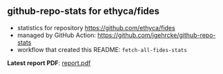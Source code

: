 ## github-repo-stats for ethyca/fides

- statistics for repository https://github.com/ethyca/fides
- managed by GitHub Action: https://github.com/jgehrcke/github-repo-stats
- workflow that created this README: `fetch-all-fides-stats`

**Latest report PDF**: [report.pdf](https://github.com/iamkelllly/fides-stats/raw/main/ethyca/fides/latest-report/report.pdf)

